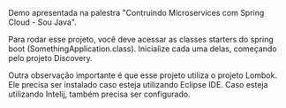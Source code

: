Demo apresentada na palestra "Contruindo Microservices com Spring Cloud - Sou Java".

Para rodar esse projeto, você deve acessar as classes starters do spring boot (SomethingApplication.class). Inicialize cada uma delas, começando pelo projeto Discovery.

Outra observação importante é que esse projeto utiliza o projeto Lombok. Ele precisa ser instalado caso esteja utilizando Eclipse IDE. Caso esteja utilizando Intelij, também precisa ser configurado.
